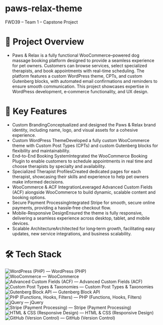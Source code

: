 # paws-relax-theme
FWD39 – Team 1 – Capstone Project

# 📝 Project Overview
- Paws & Relax is a fully functional WooCommerce–powered dog massage booking platform designed to provide a seamless experience for pet owners. Customers can browse services, select specialized therapists, and book appointments with real-time scheduling. The platform features a custom WordPress theme, CPTs, and custom Gutenberg blocks, with automated email confirmations and reminders to ensure smooth communication. This project showcases expertise in WordPress development, e‑commerce functionality, and UX design.

# 🚀 Key Features
- Custom BrandingConceptualized and designed the Paws & Relax brand identity, including name, logo, and visual assets for a cohesive experience.
- Custom WordPress ThemeDeveloped a fully custom WooCommerce theme with Custom Post Types (CPTs) and custom Gutenberg blocks for flexibility and maintainability.
- End-to-End Booking SystemIntegrated the WooCommerce Booking Plugin to enable customers to schedule appointments in real time and choose therapists by specialty and availability.
- Specialized Therapist ProfilesCreated dedicated pages for each therapist, showcasing their skills and experience to help pet owners make informed decisions.
- WooCommerce & ACF IntegrationLeveraged Advanced Custom Fields (ACF) alongside WooCommerce to build dynamic, scalable content and booking options.
- Secure Payment ProcessingIntegrated Stripe for smooth, secure online payments, providing a hassle‑free checkout flow.
- Mobile-Responsive DesignEnsured the theme is fully responsive, delivering a seamless experience across desktop, tablet, and mobile devices.
- Scalable ArchitectureArchitected for long‑term growth, facilitating easy updates, new service integrations, and business scalability.

# 🛠️ Tech Stack
<img alt="WordPress (PHP)" src="https://img.shields.io/badge/-WordPress-21759B?style=flat-square&logo=wordpress&logoColor=white" /> — WordPress (PHP)<br/>
<img alt="WooCommerce" src="https://img.shields.io/badge/-WooCommerce-96588A?style=flat-square&logo=woocommerce&logoColor=white" /> — WooCommerce<br/>
<img alt="Advanced Custom Fields (ACF)" src="https://img.shields.io/badge/-ACF-FF561B?style=flat-square&logo=wordpress&logoColor=white" /> — Advanced Custom Fields (ACF)<br/>
<img alt="Custom Post Types & Taxonomies" src="https://img.shields.io/badge/-CPTs%20%26%20Taxonomies-21759B?style=flat-square&logo=wordpress&logoColor=white" /> — Custom Post Types & Taxonomies<br/>
<img alt="Gutenberg Block API" src="https://img.shields.io/badge/-Gutenberg%20Block%20API-21759B?style=flat-square&logo=wordpress&logoColor=white" /> — Gutenberg Block API<br/>
<img alt="PHP (Functions, Hooks, Filters)" src="https://img.shields.io/badge/-PHP-777BB4?style=flat-square&logo=php&logoColor=white" /> — PHP (Functions, Hooks, Filters)<br/>
<img alt="jQuery" src="https://img.shields.io/badge/-jQuery-0769AD?style=flat-square&logo=jquery&logoColor=white" /> — jQuery<br/>
<img alt="Stripe (Payment Processing)" src="https://img.shields.io/badge/-Stripe-635BFF?style=flat-square&logo=stripe&logoColor=white" /> — Stripe (Payment Processing)<br/>
<img alt="HTML & CSS (Responsive Design)" src="https://img.shields.io/badge/-HTML%20%26%20CSS-E34F26?style=flat-square&logo=html5&logoColor=white" /> — HTML & CSS (Responsive Design)<br/>
<img alt="GitHub (Version Control)" src="https://img.shields.io/badge/-GitHub-181717?style=flat-square&logo=github&logoColor=white" /> — GitHub (Version Control)
